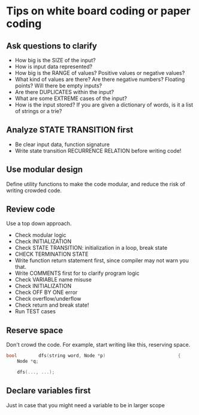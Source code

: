 # Tips on white board coding or paper coding

## Ask questions to clarify
- How big is the SIZE of the input?
- How is input data represented?
- How big is the RANGE of values? Positive values or negative values?
- What kind of values are there? Are there negative numbers? Floating points? Will there be empty inputs?
- Are there DUPLICATES within the input?
- What are some EXTREME cases of the input?
- How is the input stored? If you are given a dictionary of words, is it a list of strings or a trie?

## Analyze STATE TRANSITION first
- Be clear input data, function signature
- Write state transition RECURRENCE RELATION before writing code!

## Use modular design
Define utility functions to make the code modular, and reduce the risk of writing crowded code.

## Review code
Use a top down approach.
- Check modular logic
- Check INITIALIZATION
- Check STATE TRANSITION: initialization in a loop, break state
- CHECK TERMINATION STATE
- Write function return statement first, since compiler may not warn you that.
- Write COMMENTS first for to clarify program logic
- Check VARIABLE name misuse
- Check INITIALIZATION
- Check OFF BY ONE error
- Check overflow/underflow
- Check return and break state!
- Run TEST cases


## Reserve space
Don't crowd the code.
For example, start writing like this, reserving space.
```cpp
bool        dfs(string word, Node *p)                           {
    Node *q;

    dfs(..., ...);
```

## Declare variables first
Just in case that you might need a variable to be in larger scope




